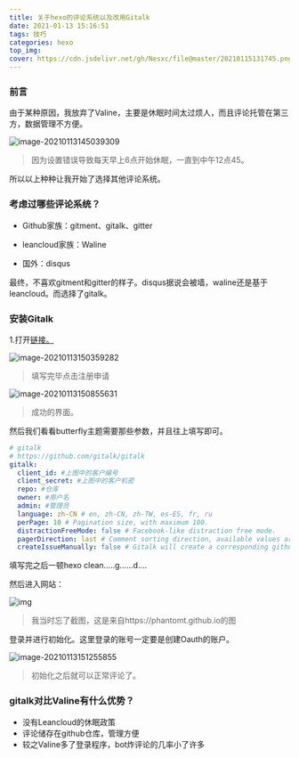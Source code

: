 ```yaml
---
title: 关于hexo的评论系统以及改用Gitalk
date: 2021-01-13 15:16:51
tags: 技巧
categories: hexo
top_img:
cover: https://cdn.jsdelivr.net/gh/Nesxc/file@master/20210115131745.png
---
```


### 前言

由于某种原因，我放弃了Valine，主要是休眠时间太过烦人，而且评论托管在第三方，数据管理不方便。

![image-20210113145039309](https://cdn.jsdelivr.net/gh/Nesxc/file@master/image-20210113145039309.png)

> 因为设置错误导致每天早上6点开始休眠，一直到中午12点45。

所以以上种种让我开始了选择其他评论系统。

### 考虑过哪些评论系统？

* Github家族：gitment、gitalk、gitter

* leancloud家族：Waline

* 国外：disqus

最终，不喜欢gitment和gitter的样子。disqus据说会被墙，waline还是基于leancloud。而选择了gitalk。

### 安装Gitalk

1.打开<a href="https://github.com/settings/applications/new">链接。</a>

![image-20210113150359282](https://cdn.jsdelivr.net/gh/Nesxc/file@master/image-20210113150359282.png)

> 填写完毕点击注册申请

![image-20210113150855631](https://cdn.jsdelivr.net/gh/Nesxc/file@master/image-20210113150855631.png)

> 成功的界面。

然后我们看看butterfly主题需要那些参数，并且往上填写即可。

``` yml
# gitalk
# https://github.com/gitalk/gitalk
gitalk:
  client_id: #上图中的客户编号
  client_secret: #上图中的客户机密
  repo: #仓库
  owner: #用户名
  admin: #管理员
  language: zh-CN # en, zh-CN, zh-TW, es-ES, fr, ru
  perPage: 10 # Pagination size, with maximum 100.
  distractionFreeMode: false # Facebook-like distraction free mode.
  pagerDirection: last # Comment sorting direction, available values are last and first.
  createIssueManually: false # Gitalk will create a corresponding github issue for your every single page automatically
```

填写完之后一顿hexo clean.....g......d....

然后进入网站：

![img](https://cdn.jsdelivr.net/gh/Nesxc/file@master/noinit.png)

> 我当时忘了截图，这是来自https://phantomt.github.io的图

登录并进行初始化。这里登录的账号一定要是创建Oauth的账户。

![image-20210113151255855](https://cdn.jsdelivr.net/gh/Nesxc/file@master/image-20210113151255855.png)

> 初始化之后就可以正常评论了。

### gitalk对比Valine有什么优势？

* 没有Leancloud的休眠政策
* 评论储存在github仓库，管理方便
* 较之Valine多了登录程序，bot炸评论的几率小了许多